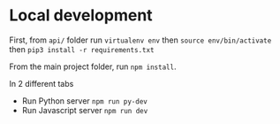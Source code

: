 # Local development

First, from `api/` folder run `virtualenv env` then `source env/bin/activate` then
`pip3 install -r requirements.txt`

From the main project folder, run `npm install`.

In 2 different tabs

- Run Python server `npm run py-dev`
- Run Javascript server `npm run dev`
